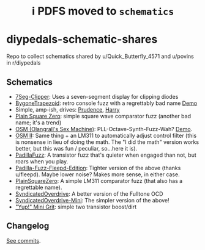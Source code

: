 <center>

# :information_source: PDFS moved to `schematics`

</center>

# diypedals-schematic-shares
Repo to collect schematics shared by u/Quick_Butterfly_4571 and u/povins in r/diypedals

## Schematics

 - [7Seg-Clipper](./schematics/7Seg-Clipper.pdf): Uses a seven-segment display for clipping diodes
 - [BygoneTrapezoid](./schematics/BygoneTrapezoid.pdf): retro console fuzz with a regrettably bad name [Demo](https://www.reddit.com/r/diypedals/comments/1hxj0g6/so_you_want_to_make_consoley_synth_fuzzes_eh/)
 - Simple, amp-ish, drives: [Prudence](./schematics/Prudence.pdf), [Harry](./schematics/Harry.pdf)
 - [Plain Square Zero](./schematics/PlainSquareZero.pdf): simple square wave comparator fuzz (another bad name; it's a trend)
 - [OSM (Olangrall's Sex Machine)](./schematics/OSM.pdf): PLL-Octave-Synth-Fuzz-Wah? [Demo](https://www.reddit.com/r/diypedals/comments/1i2f116/everything_is_a_clone_of_something/).
 - [OSM II](./schematics/OSM2.pdf): Same thing + an LM311 to automatically adjust control filter (this is nonsense in lieu of doing the math. The "I did the math" version works better, but this was fun / peculiar, so...here it is).
 - [PadillaFuzz](./schematics/PadillaFuzz.pdf): A transistor fuzz that's quieter when engaged than not, but roars when you play.
 - [Padilla-Fuzz-Fleepd-Edition](./schematics/Padilla-Fuzz-Fleepd-Edition.pdf): Tighter version of the above (thanks u/fleepd). Maybe lower noise? Makes more sense, in either case.
 - [PlainSquareZero](./schematics/PlainSquareZero.pdf): A simple LM311 comparator fuzz (that also has a regrettable name).
 - [SyndicatedOverdrive](./schematics/SyndicatedOverdrive.pdf): A better version of the Fulltone OCD
 - [SyndicatedOverdrive-Mini](./schematics/SyndicatedOverdrive-Mini.pdf): The simpler version of the above!
 - ["Yup!" Mini Grit](./schematics/Yup-Mini-Grit.pdf): simple two transistor boost/dirt


## Changelog

[See commits](https://github.com/QuickButterfly4571/diypedals-schematic-shares/commits/main/).
